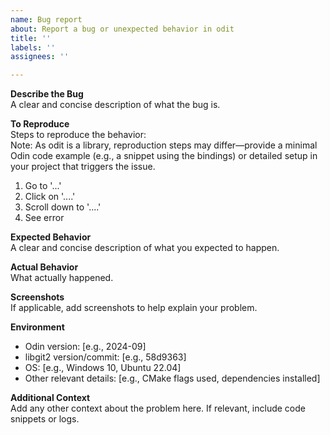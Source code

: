 ```yaml
---
name: Bug report
about: Report a bug or unexpected behavior in odit
title: ''
labels: ''
assignees: ''

---
```


**Describe the Bug**  
A clear and concise description of what the bug is.

**To Reproduce**  
Steps to reproduce the behavior:  
Note: As odit is a library, reproduction steps may differ—provide a minimal Odin code example (e.g., a snippet using the bindings) or detailed setup in your project that triggers the issue.  
1. Go to '...'  
2. Click on '....'  
3. Scroll down to '....'  
4. See error

**Expected Behavior**  
A clear and concise description of what you expected to happen.

**Actual Behavior**  
What actually happened.

**Screenshots**  
If applicable, add screenshots to help explain your problem.

**Environment**  
- Odin version: [e.g., 2024-09]  
- libgit2 version/commit: [e.g., 58d9363]  
- OS: [e.g., Windows 10, Ubuntu 22.04]  
- Other relevant details: [e.g., CMake flags used, dependencies installed]

**Additional Context**  
Add any other context about the problem here. If relevant, include code snippets or logs.
